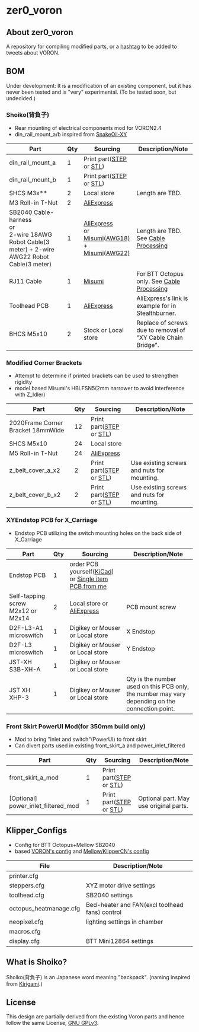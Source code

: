 # zer0_voron
## About zer0_voron
A repository for compiling modified parts, or a [hashtag](https://twitter.com/search?q=%23zer0_voron) to be added to tweets about VORON.

## BOM
Under development: It is a modification of an existing component, but it has never been tested and is "very" experimental. (To be tested soon, but undecided.)
### Shoiko(背負子)
 * Rear mounting of electrical components mod for VORON2.4
 * din_rail_mount_a/b inspired from [SnakeOil-XY](https://github.com/SnakeOilXY/SnakeOil-XY/blob/master/BETA2_Release/STLs/Panels/Back-panel/Bottom/4x_din-holder.stl)
 
| Part | Qty | Sourcing | Description/Note |
|---------|-------|----------------| ------------------ |
| din_rail_mount_a | 1 | Print part([STEP](./CAD/din_rail_mount_a.step) or [STL](./STLs/din_rail_mount_a.stl)) |  |
| din_rail_mount_b | 1 | Print part([STEP](./CAD/din_rail_mount_b.step) or [STL](./STLs/din_rail_mount_b.stl)) |  |
| SHCS M3x** | 2 | Local store | Length are TBD. |
| M3 Roll-in T-Nut | 2 | [AliExpress](https://www.aliexpress.com/item/32805163712.html) |  |
| SB2040 Cable-harness <br> or <br> 2-wire 18AWG Robot Cable(3 meter) + 2-wire AWG22 Robot Cable(3 meter) | 1 | [AliExpress](https://www.aliexpress.com/item/1005004819126687.html) <br> or <br> [Misumi(AWG18)](https://jp.misumi-ec.com/vona2/detail/222000262826/?HissuCode=%EF%BE%9B%EF%BE%8E%EF%BE%9E%EF%BE%84%EF%BD%AF%EF%BE%8C%EF%BE%9FDPC3+AWG18X2C-3) + <br> [Misumi(AWG22)](https://jp.misumi-ec.com/vona2/detail/222000262826/?HissuCode=%EF%BE%9B%EF%BE%8E%EF%BE%9E%EF%BE%84%EF%BD%AF%EF%BE%8C%EF%BE%9FDPC3+AWG22X2C-3)| Length are TBD. See [Cable Processing](./Docs/cable_processing.md) |
| RJ11 Cable | 1 | [Misumi](https://jp.misumi-ec.com/vona2/detail/110500076440/?HissuCode=CBLRJ050-666-S-07-SV) | For BTT Octopus only. See [Cable Processing](./Docs/cable_processing.md) |
| Toolhead PCB | 1 | [AliExpress](https://www.aliexpress.com/item/1005004675264551.html) | AliExpress's link is example for in Stealthburner. |
| BHCS M5x10 | 2 | Stock or Local store | Replace of screws due to removal of "XY Cable Chain Bridge". |

### Modified Corner Brackets
 * Attempt to determine if printed brackets can be used to strengthen rigidity
 * model based Misumi's HBLFSN5(2mm narrower to avoid interference with Z_Idler)

| Part | Qty | Sourcing | Description/Note |
|---------|-------|----------------| ------------------ |
| 2020Frame Corner Bracket 18mmWide | 12 | Print part([STEP](./CAD/2020_CornerBracket_18mm.step) or [STL](./STLs/2020_CornerBracket_18mm.stl)) ||
| SHCS M5x10 | 24 | Local store |  |
| M5 Roll-in T-Nut | 24 | [AliExpress](https://www.aliexpress.com/item/32805163712.html) |  |
| z_belt_cover_a_x2 | 2 | Print part([STEP](./CAD/z_belt_cover_a_x2.step) or [STL](./STLs/z_belt_cover_a_x2.stl)) | Use existing screws and nuts for mounting. |
| z_belt_cover_b_x2 | 2 | Print part([STEP](./CAD/z_belt_cover_b_x2.step) or [STL](./STLs/z_belt_cover_b_x2.stl)) | Use existing screws and nuts for mounting. |

### XYEndstop PCB for X_Carriage
 * Endstop PCB utilizing the switch mounting holes on the back side of X_Carriage 

| Part | Qty | Sourcing | Description/Note |
|---------|-------|----------------| ------------------ |
| Endstop PCB | 1 | order PCB yourself([KiCad](./)) or [Single item PCB from me](https://zer0ohm.booth.pm/) ||
| Self-tapping screw M2x12 or M2x14 | 2 | Local store or [AliExpress](https://www.aliexpress.com/item/1005002306042593.html) | PCB mount screw |
| D2F-L3-A1 microswitch | 1 | Digikey or Mouser or Local store | X Endstop |
| D2F-L3 microswitch | 1 | Digikey or Mouser or Local store | Y Endstop |
| JST-XH S3B-XH-A | 1 | Digikey or Mouser or Local store |  |
| JST XH XHP-3 | 1 | Digikey or Mouser or Local store | Qty is the number used on this PCB only, the number may vary depending on the connection point. |

### Front Skirt PowerUI Mod(for 350mm build only)
 * Mod to bring "inlet and switch"(PowerUI) to front skirt
 * Can divert parts used in existing front_skirt_a and power_inlet_filtered

| Part | Qty | Sourcing | Description/Note |
|---------|-------|----------------| ------------------ |
| front_skirt_a_mod | 1 | Print part([STEP](./CAD/front_skirt_a_mod.step) or [STL](./STLs/front_skirt_a_mod.stl)) ||
| [Optional] power_inlet_filtered_mod | 1 | Print part([STEP](./CAD/power_inlet_filtered_mod.step) or [STL](./STLs/power_inlet_filtered_mod.stl)) | Optional part. May use original parts. |

## Klipper_Configs
* Config for BTT Octopus+Mellow SB2040
* based [VORON's config](https://github.com/VoronDesign/Voron-2/blob/Voron2.4/firmware/klipper_configurations/Octopus/Voron2_Octopus_Config.cfg) and [Mellow/KlipperCN's config](https://mellow.klipper.cn/#/board/fly_sb2040/cfg)

| File | Description/Note |
|------|------------------|
| printer.cfg | |
| steppers.cfg | XYZ motor drive settings |
| toolhead.cfg | SB2040 settings |
| octopus_heatmanage.cfg | Bed-heater and FAN(excl toolhead fans) control |
| neopixel.cfg | lighting settings in chamber |
| macros.cfg | |
| display.cfg | BTT Mini12864 settings |

## What is Shoiko?
Shoiko(背負子)  is an Japanese word meaning "backpack". (naming inspired from [Kirigami](https://github.com/christophmuellerorg/voron_0_kirigami_bed).)

## License
This design are partially derived from the existing Voron parts and hence follow the same License, [GNU GPLv3](https://www.gnu.org/licenses/gpl-3.0.html).
